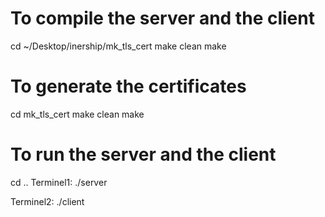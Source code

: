 # To compile the server and the client
cd ~/Desktop/inership/mk_tls_cert
make clean
make

# To generate the certificates
cd mk_tls_cert
make clean
make

# To run the server and the client
cd ..
Terminel1:
    ./server

Terminel2:
    ./client
